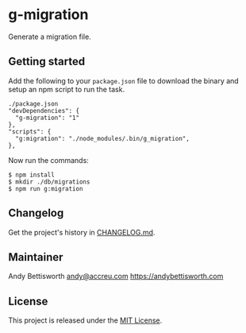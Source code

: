 # g-migration

Generate a migration file.

## Getting started

Add the following to your `package.json` file to download the binary and
setup an npm script to run the task.

    ./package.json
    "devDependencies": {
      "g-migration": "1"
    },
    "scripts": {
      "g:migration": "./node_modules/.bin/g_migration",
    },

Now run the commands:

    $ npm install
    $ mkdir ./db/migrations
    $ npm run g:migration

## Changelog

Get the project's history in [CHANGELOG.md](CHANGELOG.md).

## Maintainer

Andy Bettisworth <andy@accreu.com> https://andybettisworth.com

## License

This project is released under the [MIT License](LICENSE.txt).
